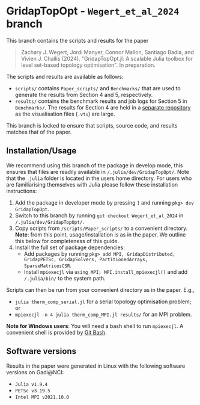 # GridapTopOpt - `Wegert_et_al_2024` branch
This branch contains the scripts and results for the paper

> Zachary J. Wegert, Jordi Manyer, Connor Mallon, Santiago Badia, and Vivien J. Challis (2024). "GridapTopOpt.jl: A scalable Julia toolbox for level set-based topology optimisation". In preparation.

The scripts and results are available as follows:
- `scripts/` contains `Paper_scripts/` and `Benchmarks/` that are used to generate the results from Section 4 and 5, respectively.
- `results/` contains the benchmark results and job logs for Section 5 in `Benchmarks/`. The results for Section 4 are held in a [separate repository](https://github.com/zjwegert/Wegert_et_al_2024_Results) as the visualisation files (`.vtu`) are large.

This branch is locked to ensure that scripts, source code, and results matches that of the paper. 

## Installation/Usage
We recommend using this branch of the package in develop mode, this ensures that files are readily available in `/.julia/dev/GridapTopOpt/`. Note that the `.julia` folder is located in the users home directory. For users who are familiarising themselves with Julia please follow these installation instructions:
1. Add the package in developer mode by pressing `]` and running `pkg> dev GridapTopOpt`.
2. Switch to this branch by running `git checkout Wegert_et_al_2024` in `/.julia/dev/GridapTopOpt/`.
3. Copy scripts from `/scripts/Paper_scripts/` to a convenient directory. **Note**: from this point, usage/installation is as in the paper. We outline this below for completeness of this guide.
4. Install the full set of package dependencies:
    - Add packages by running `pkg> add MPI, GridapDistributed, GridapPETSc, GridapSolvers, PartitionedArrays, SparseMatricesCSR`.
    - Install `mpiexecjl` via `using MPI; MPI.install_mpiexecjl()` and add `/.julia/bin/` to the system path.

Scripts can then be run from your convenient directory as in the paper. E.g.,
- `julia therm_comp_serial.jl` for a serial topology optimisation problem; or
- `mpiexecjl -n 4 julia therm_comp_MPI.jl results/` for an MPI problem.

**Note for Windows users**: You will need a bash shell to run `mpiexecjl`. A convenient shell is provided by [Git Bash](https://gitforwindows.org/).

## Software versions
Results in the paper were generated in Linux with the following software versions on Gadi@NCI:
- `Julia v1.9.4`
- `PETSc v3.19.5`
- `Intel MPI v2021.10.0`
